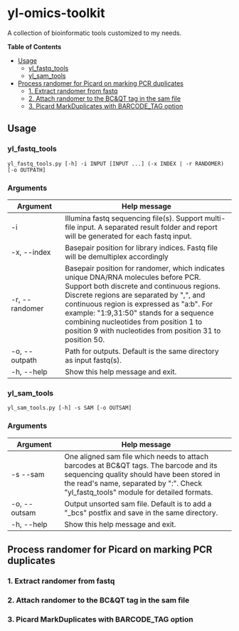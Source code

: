 # yl-omics-toolkit
A collection of bioinformatic tools customized to my needs.

**Table of Contents**
- [Usage](#user-content-usage)
  - [yl_fastq_tools](#user-content-yl_fastq_tools)
  - [yl_sam_tools](#user-content-yl_sam_tools)
- [Process randomer for Picard on marking PCR duplicates](#user-content-process-randomer-for-picard-on-marking-pcr-duplicates)
  - [1. Extract randomer from fastq](#user-content-1-extract-randomer-from-fastq)
  - [2. Attach randomer to the BC&QT tag in the sam file](#user-content-2-attach-randomer-to-the-bcqt-tag-in-the-sam-file)
  - [3. Picard MarkDuplicates with BARCODE_TAG option](#user-content-3-picard-markduplicates-with-barcode_tag-option)

## Usage
### yl_fastq_tools
`yl_fastq_tools.py [-h] -i INPUT [INPUT ...] (-x INDEX | -r RANDOMER) [-o OUTPATH]`
### Arguments
&nbsp;&nbsp;&nbsp;Argument&nbsp;&nbsp;&nbsp;|Help message
---|---
-i|Illumina fastq sequencing file(s). Support multi-file input. A separated result folder and report will be generated for each fastq input.
-x, --index|Basepair position for library indices. Fastq file will be demultiplex accordingly
-r, --randomer|Basepair position for randomer, which indicates unique DNA/RNA molecules before PCR. Support both discrete and continuous regions. Discrete regions are separated by ",", and continuous region is expressed as "a:b". For example: "1:9,31:50" stands for a sequence combining nucleotides from position 1 to position 9 with nucleotides from position 31 to position 50.
-o, --outpath|Path for outputs. Default is the same directory as input fastq(s).
-h, --help|Show this help message and exit.
### yl_sam_tools
`yl_sam_tools.py [-h] -s SAM [-o OUTSAM]`
### Arguments
&nbsp;&nbsp;&nbsp;Argument&nbsp;&nbsp;&nbsp;|Help message
---|---
-s --sam|One aligned sam file which needs to attach barcodes at BC&QT tags. The barcode and its sequencing quality should have been stored in the read's name, separated by ":". Check "yl_fastq_tools" module for detailed formats.
-o, --outsam|Output unsorted sam file. Default is to add a "_bcs" postfix and save in the same directory.
-h, --help|Show this help message and exit.


## Process randomer for Picard on marking PCR duplicates
### 1. Extract randomer from fastq
### 2. Attach randomer to the BC&QT tag in the sam file
### 3. Picard MarkDuplicates with BARCODE_TAG option
